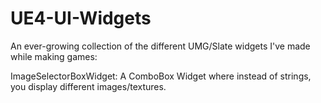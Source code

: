 # UE4-UI-Widgets
An ever-growing collection of the different UMG/Slate widgets I've made while making games:

ImageSelectorBoxWidget: A ComboBox Widget where instead of strings, you display different images/textures.

